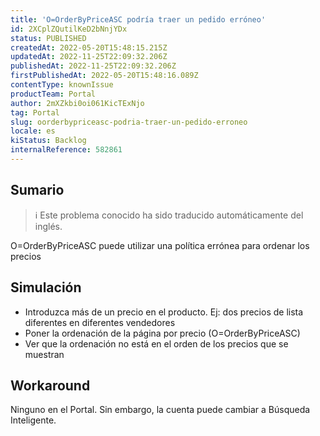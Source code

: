 ```yaml
---
title: 'O=OrderByPriceASC podría traer un pedido erróneo'
id: 2XCplZQutilKeD2bNnjYDx
status: PUBLISHED
createdAt: 2022-05-20T15:48:15.215Z
updatedAt: 2022-11-25T22:09:32.206Z
publishedAt: 2022-11-25T22:09:32.206Z
firstPublishedAt: 2022-05-20T15:48:16.089Z
contentType: knownIssue
productTeam: Portal
author: 2mXZkbi0oi061KicTExNjo
tag: Portal
slug: oorderbypriceasc-podria-traer-un-pedido-erroneo
locale: es
kiStatus: Backlog
internalReference: 582861
---
```


## Sumario

>ℹ️ Este problema conocido ha sido traducido automáticamente del inglés.


O=OrderByPriceASC puede utilizar una política errónea para ordenar los precios



## Simulación



- Introduzca más de un precio en el producto. Ej: dos precios de lista diferentes en diferentes vendedores
- Poner la ordenación de la página por precio (O=OrderByPriceASC)
- Ver que la ordenación no está en el orden de los precios que se muestran



## Workaround


Ninguno en el Portal. Sin embargo, la cuenta puede cambiar a Búsqueda Inteligente.

